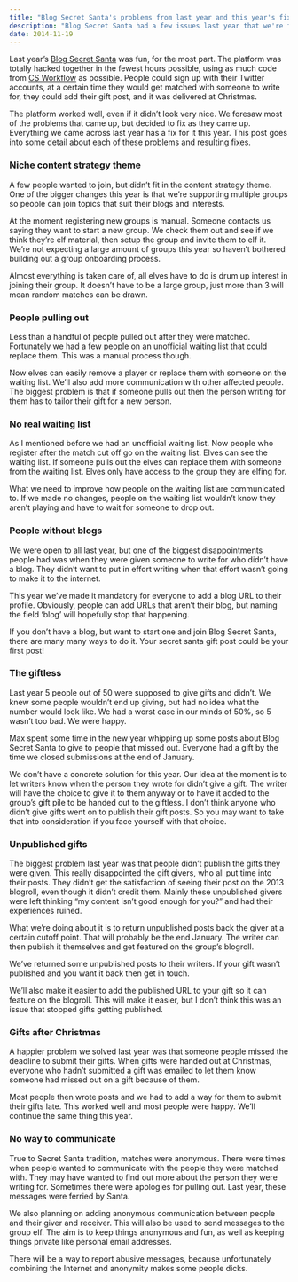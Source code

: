 ```yaml
---
title: "Blog Secret Santa's problems from last year and this year's fixes"
description: "Blog Secret Santa had a few issues last year that we're fixing this year to make it easier to run and be a part of."
date: 2014-11-19
---
```



Last year’s [Blog Secret Santa](http://blogsecretsanta.com) was fun, for the most part. The platform was totally hacked together in the fewest hours possible, using as much code from [CS Workflow](http://csworkflow.com) as possible. People could sign up with their Twitter accounts, at a certain time they would get matched with someone to write for, they could add their gift post, and it was delivered at Christmas.

The platform worked well, even if it didn’t look very nice. We foresaw most of the problems that came up, but decided to fix as they came up. Everything we came across last year has a fix for it this year. This post goes into some detail about each of these problems and resulting fixes.

### Niche content strategy theme
A few people wanted to join, but didn’t fit in the content strategy theme. One of the bigger changes this year is that we’re supporting multiple groups so people can join topics that suit their blogs and interests.

At the moment registering new groups is manual. Someone contacts us saying they want to start a new group. We check them out and see if we think they’re elf material, then setup the group and invite them to elf it. We’re not expecting a large amount of groups this year so haven’t bothered building out a group onboarding process.

Almost everything is taken care of, all elves have to do is drum up interest in joining their group. It doesn’t have to be a large group, just more than 3 will mean random matches can be drawn.

### People pulling out
Less than a handful of people pulled out after they were matched. Fortunately we had a few people on an unofficial waiting list that could replace them. This was a manual process though.

Now elves can easily remove a player or replace them with someone on the waiting list. We’ll also add more communication with other affected people. The biggest problem is that if someone pulls out then the person writing for them has to tailor their gift for a new person.

### No real waiting list
As I mentioned before we had an unofficial waiting list. Now people who register after the match cut off go on the waiting list. Elves can see the waiting list. If someone pulls out the elves can replace them with someone from the waiting list. Elves only have access to the group they are elfing for.

What we need to improve how people on the waiting list are communicated to. If we made no changes, people on the waiting list wouldn’t know they aren’t playing and have to wait for someone to drop out.

### People without blogs
We were open to all last year, but one of the biggest disappointments people had was when they were given someone to write for who didn’t have a blog. They didn’t want to put in effort writing when that effort wasn’t going to make it to the internet.

This year we’ve made it mandatory for everyone to add a blog URL to their profile. Obviously, people can add URLs that aren’t their blog, but naming the field ‘blog’ will hopefully stop that happening.

If you don’t have a blog, but want to start one and join Blog Secret Santa, there are many many ways to do it. Your secret santa gift post could be your first post!

### The giftless
Last year 5 people out of 50 were supposed to give gifts and didn’t. We knew some people wouldn’t end up giving, but had no idea what the number would look like. We had a worst case in our minds of 50%, so 5 wasn’t too bad. We were happy.

Max spent some time in the new year whipping up some posts about Blog Secret Santa to give to people that missed out. Everyone had a gift by the time we closed submissions at the end of January.

We don’t have a concrete solution for this year. Our idea at the moment is to let writers know when the person they wrote for didn’t give a gift. The writer will have the choice to give it to them anyway or to have it added to the group’s gift pile to be handed out to the giftless. I don’t think anyone who didn’t give gifts went on to publish their gift posts. So you may want to take that into consideration if you face yourself with that choice.

### Unpublished gifts
The biggest problem last year was that people didn’t publish the gifts they were given. This really disappointed the gift givers, who all put time into their posts. They didn’t get the satisfaction of seeing their post on the 2013 blogroll, even though it didn’t credit them. Mainly these unpublished givers were left thinking “my content isn’t good enough for you?” and had their experiences ruined.

What we’re doing about it is to return unpublished posts back the giver at a certain cutoff point. That will probably be the end January. The writer can then publish it themselves and get featured on the group’s blogroll.

We’ve returned some unpublished posts to their writers. If your gift wasn’t published and you want it back then get in touch.

We’ll also make it easier to add the published URL to your gift so it can feature on the blogroll. This will make it easier, but I don’t think this was an issue that stopped gifts getting published.

### Gifts after Christmas
A happier problem we solved last year was that someone people missed the deadline to submit their gifts. When gifts were handed out at Christmas, everyone who hadn’t submitted a gift was emailed to let them know someone had missed out on a gift because of them.

Most people then wrote posts and we had to add a way for them to submit their gifts late. This worked well and most people were happy. We’ll continue the same thing this year.

### No way to communicate
True to Secret Santa tradition, matches were anonymous. There were times when people wanted to communicate with the people they were matched with. They may have wanted to find out more about the person they were writing for. Sometimes there were apologies for pulling out. Last year, these messages were ferried by Santa.

We also planning on adding anonymous communication between people and their giver and receiver. This will also be used to send messages to the group elf. The aim is to keep things anonymous and fun, as well as keeping things private like personal email addresses.

There will be a way to report abusive messages, because unfortunately combining the Internet and anonymity makes some people dicks.